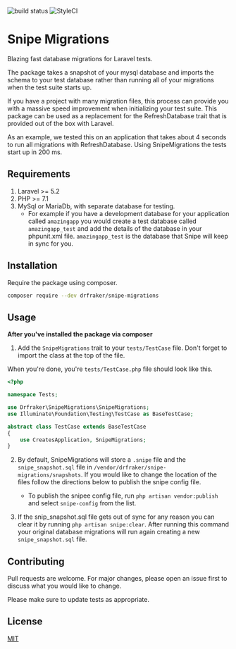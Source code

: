 ![build status](https://travis-ci.com/drfraker/snipe-migrations.svg?branch=master "build status")
![StyleCI](https://github.styleci.io/repos/171511006/shield?branch=master)

# Snipe Migrations

Blazing fast database migrations for Laravel tests. 

The package takes a snapshot of your mysql database and imports the schema to your test database rather than running 
all of your migrations when the test suite starts up. 

If you have a project with many migration files, this process can provide you with a massive speed improvement when 
initializing your test suite. This package can be used as a replacement for the RefreshDatabase trait that is provided out
of the box with Laravel.

As an example, we tested this on an application that takes about 4 seconds to run all migrations with RefreshDatabase. 
Using SnipeMigrations the tests start up in 200 ms.

## Requirements
1. Laravel >= 5.2
2. PHP >= 7.1
3. MySql or MariaDb, with separate database for testing.
	- For example if you have a development database for your application called `amazingapp`
	you would create a test database called `amazingapp_test` and add the details of the 
	database in your phpunit.xml file. `amazingapp_test` is the database that Snipe will keep in sync for you.

## Installation

Require the package using composer.

```bash
composer require --dev drfraker/snipe-migrations
```

## Usage

**After you've installed the package via composer**
1. Add the `SnipeMigrations` trait to your `tests/TestCase` file. Don't forget to import the class at the top of the file.

When you're done, you're `tests/TestCase.php` file should look like this.

```php
<?php

namespace Tests;

use Drfraker\SnipeMigrations\SnipeMigrations;
use Illuminate\Foundation\Testing\TestCase as BaseTestCase;

abstract class TestCase extends BaseTestCase
{
    use CreatesApplication, SnipeMigrations;
}
```

2. By default, SnipeMigrations will store a `.snipe` file and the `snipe_snapshot.sql` file in `/vendor/drfraker/snipe-migrations/snapshots`. If you would like to change the location of the files follow the directions below to publish
the snipe config file.
	- To publish the snipee config file, run `php artisan vendor:publish` and select `snipe-config` from the list.

3. If the snip_snapshot.sql file gets out of sync for any reason you can clear it by running `php artisan snipe:clear`. After running
this command your original database migrations will run again creating a new `snipe_snapshot.sql` file.

## Contributing
Pull requests are welcome. For major changes, please open an issue first to discuss what you would like to change.

Please make sure to update tests as appropriate.

## License
[MIT](./LICENSE.md)
